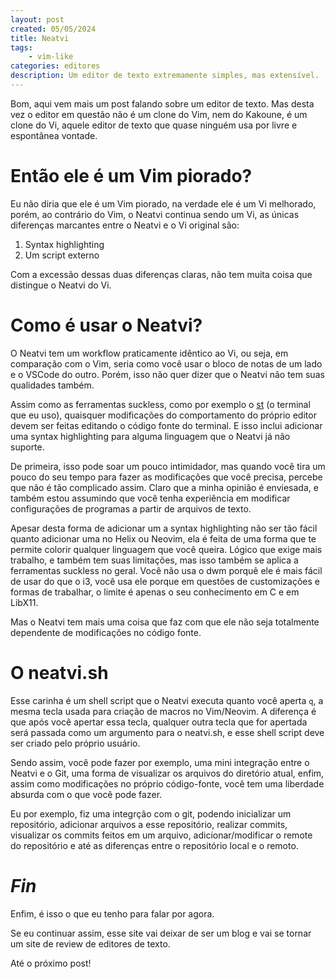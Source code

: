 ```yaml
---
layout: post
created: 05/05/2024
title: Neatvi
tags:
    - vim-like
categories: editores
description: Um editor de texto extremamente simples, mas extensível.
---
```

<p>Bom, aqui vem mais um post falando sobre um editor de texto. Mas desta vez o
editor em questão não é um clone do Vim, nem do Kakoune, é um clone do Vi,
aquele editor de texto que quase ninguém usa por livre e espontânea vontade.</p>
<h1>Então ele é um Vim piorado?</h1>
<p>Eu não diria que ele é um Vim piorado, na verdade ele é um Vi melhorado, porém,
ao contrário do Vim, o Neatvi continua sendo um Vi, as únicas diferenças
marcantes entre o Neatvi e o Vi original são:</p>
<ol>
<li>Syntax highlighting</li>
<li>Um script externo</li>
</ol>
<p>Com a excessão dessas duas diferenças claras, não tem muita coisa que distingue
o Neatvi do Vi.</p>
<h1>Como é usar o Neatvi?</h1>
<p>O Neatvi tem um workflow praticamente idêntico ao Vi, ou seja, em comparação
com o Vim, seria como você usar o bloco de notas de um lado e o VSCode do
outro. Porém, isso não quer dizer que o Neatvi não tem suas qualidades também.</p>
<p>Assim como as ferramentas suckless, como por exemplo o
<a href="http://st.suckless.org">st</a> (o terminal que eu uso), quaisquer modificações do
comportamento do próprio editor devem ser feitas editando o código fonte do
terminal. E isso inclui adicionar uma syntax highlighting para alguma linguagem
que o Neatvi já não suporte.</p>
<p>De primeira, isso pode soar um pouco intimidador, mas quando você tira um pouco
do seu tempo para fazer as modificações que você precisa, percebe que não é tão
complicado assim. Claro que a minha opinião é enviesada, e também estou
assumindo que você tenha experiência em modificar configurações de programas a
partir de arquivos de texto.</p>
<p>Apesar desta forma de adicionar um a syntax highlighting não ser tão fácil
quanto adicionar uma no Helix ou Neovim, ela é feita de uma forma que te
permite colorir qualquer linguagem que você queira. Lógico que exige mais
trabalho, e também tem suas limitações, mas isso também se aplica a ferramentas
suckless no geral. Você não usa o dwm porquê ele é mais fácil de usar do que o
i3, você usa ele porque em questões de customizações e formas de trabalhar, o
limite é apenas o seu conhecimento em C e em LibX11.</p>
<p>Mas o Neatvi tem mais uma coisa que faz com que ele não seja totalmente
dependente de modificações no código fonte.</p>
<h1>O neatvi.sh</h1>
<p>Esse carinha é um shell script que o Neatvi executa quanto você aperta <code>q</code>, a
mesma tecla usada para criação de macros no Vim/Neovim. A diferença é que após
você apertar essa tecla, qualquer outra tecla que for apertada será passada
como um argumento para o neatvi.sh, e esse shell script deve ser criado pelo
próprio usuário.</p>
<p>Sendo assim, você pode fazer por exemplo, uma mini integração entre o Neatvi e
o Git, uma forma de visualizar os arquivos do diretório atual, enfim, assim
como modificações no próprio código-fonte, você tem uma liberdade absurda com o
que você pode fazer.</p>
<p>Eu por exemplo, fiz uma integrção com o git, podendo inicializar um
repositório, adicionar arquivos a esse repositório, realizar commits,
visualizar os commits feitos em um arquivo, adicionar/modificar o remote do
repositório e até as diferenças entre o repositório local e o remoto.</p>
<h1><em>Fin</em></h1>
<p>Enfim, é isso o que eu tenho para falar por agora.</p>
<p>Se eu continuar assim, esse site vai deixar de ser um blog e vai se tornar um
site de review de editores de texto.</p>
<p>Até o próximo post!</p>
